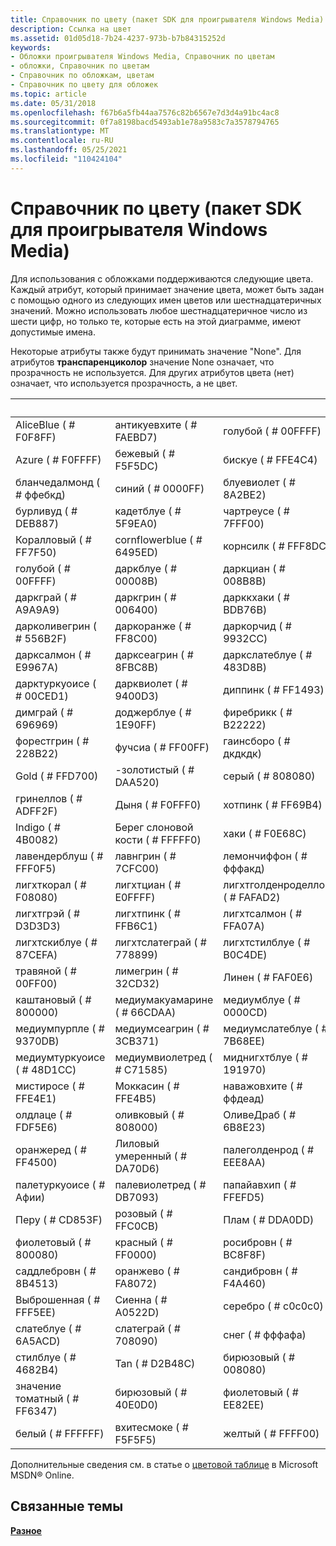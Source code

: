 ```yaml
---
title: Справочник по цвету (пакет SDK для проигрывателя Windows Media)
description: Ссылка на цвет
ms.assetid: 01d05d18-7b24-4237-973b-b7b84315252d
keywords:
- Обложки проигрывателя Windows Media, Справочник по цветам
- обложки, Справочник по цветам
- Справочник по обложкам, цветам
- Справочник по цвету для обложек
ms.topic: article
ms.date: 05/31/2018
ms.openlocfilehash: f67b6a5fb44aa7576c82b6567e7d3d4a91bc4ac8
ms.sourcegitcommit: 0f7a8198bacd5493ab1e78a9583c7a3578794765
ms.translationtype: MT
ms.contentlocale: ru-RU
ms.lasthandoff: 05/25/2021
ms.locfileid: "110424104"
---
```

# <a name="color-reference-windows-media-player-sdk"></a>Справочник по цвету (пакет SDK для проигрывателя Windows Media)

Для использования с обложками поддерживаются следующие цвета. Каждый атрибут, который принимает значение цвета, может быть задан с помощью одного из следующих имен цветов или шестнадцатеричных значений. Можно использовать любое шестнадцатеричное число из шести цифр, но только те, которые есть на этой диаграмме, имеют допустимые имена.

Некоторые атрибуты также будут принимать значение "None". Для атрибутов **транспаренциколор** значение None означает, что прозрачность не используется. Для других атрибутов цвета (нет) означает, что используется прозрачность, а не цвет.



|          &nbsp;            |            &nbsp;           |             &nbsp;              |           &nbsp;             |
|----------------------------|-----------------------------|---------------------------------|------------------------------|
| AliceBlue ( \# F0F8FF)       | антикуевхите ( \# FAEBD7)     | голубой ( \# 00FFFF)                 | Аквамариновый ( \# 7FFFD4)        |
| Azure ( \# F0FFFF)           | бежевый ( \# F5F5DC)            | бискуе ( \# FFE4C4)               | черный ( \# 000000)             |
| бланчедалмонд ( \# ффебкд)  | синий ( \# 0000FF)             | блуевиолет ( \# 8A2BE2)           | коричневый ( \# A52A2A)             |
| бурливуд ( \# DEB887)       | кадетблуе ( \# 5F9EA0)        | чартреусе ( \# 7FFF00)           | шоколад ( \# D2691E)         |
| Коралловый ( \# FF7F50)           | cornflowerblue ( \# 6495ED)   | корнсилк ( \# FFF8DC)             | Crimson ( \# DC143C)           |
| голубой ( \# 00FFFF)            | даркблуе ( \# 00008B)         | даркциан ( \# 008B8B)             | даркголденрод ( \# B8860B)     |
| даркграй ( \# A9A9A9)        | даркгрин ( \# 006400)        | дарккхаки ( \# BDB76B)            | даркмажента ( \# 8B008B)       |
| дарколивегрин ( \# 556B2F)  | даркоранже ( \# FF8C00)       | даркорчид ( \# 9932CC)           | даркред ( \# 8B0000)           |
| дарксалмон ( \# E9967A)      | дарксеагрин ( \# 8FBC8B)     | даркслатеблуе ( \# 483D8B)        | даркслатеграй ( \# 2F4F4F)     |
| дарктуркуоисе ( \# 00CED1)   | дарквиолет ( \# 9400D3)       | диппинк ( \# FF1493)             | дипскиблуе ( \# 00BFFF)       |
| димграй ( \# 696969)         | доджерблуе ( \# 1E90FF)       | фиребрикк ( \# B22222)            | флоралвхите ( \# FFFAF0)       |
| форестгрин ( \# 228B22)     | фучсиа ( \# FF00FF)          | гаинсборо ( \# дкдкдк)            | гхоствхите ( \# F8F8FF)        |
| Gold ( \# FFD700)            | -золотистый ( \# DAA520)        | серый ( \# 808080)                 | зеленый ( \# 008000)             |
| гринеллов ( \# ADFF2F)     | Дыня ( \# F0FFF0)         | хотпинк ( \# FF69B4)              | индианред ( \# CD5C5C)         |
| Indigo ( \# 4B0082)          | Берег слоновой кости ( \# FFFFF0)            | хаки ( \# F0E68C)                | Бледный ( \# E6E6FA)          |
| лавендерблуш ( \# FFF0F5)   | лавнгрин ( \# 7CFC00)        | лемончиффон ( \# фффакд)         | LightBlue ( \# ADD8E6)         |
| лигхткорал ( \# F08080)      | лигхтциан ( \# E0FFFF)        | лигхтголденроделлов ( \# FAFAD2) | лигхтгрин ( \# 90EE90)        |
| лигхтгрэй ( \# D3D3D3)       | лигхтпинк ( \# FFB6C1)        | лигхтсалмон ( \# FFA07A)          | лигхтсеагрин ( \# 20B2AA)     |
| лигхтскиблуе ( \# 87CEFA)    | лигхтслатеграй ( \# 778899)   | лигхтстилблуе ( \# B0C4DE)       | лигхтеллов ( \# FFFFE0)       |
| травяной ( \# 00FF00)            | лимегрин ( \# 32CD32)        | Линен ( \# FAF0E6)                | пурпурный ( \# FF00FF)           |
| каштановый ( \# 800000)          | медиумакуамарине ( \# 66CDAA) | медиумблуе ( \# 0000CD)           | медиуморчид ( \# BA55D3)      |
| медиумпурпле ( \# 9370DB)    | медиумсеагрин ( \# 3CB371)   | медиумслатеблуе ( \# 7B68EE)      | медиумспринггрин ( \# 00FA9A) |
| медиумтуркуоисе ( \# 48D1CC) | медиумвиолетред ( \# C71585)  | миднигхтблуе ( \# 191970)         | минткреам ( \# F5FFFA)         |
| мистиросе ( \# FFE4E1)       | Моккасин ( \# FFE4B5)         | наважовхите ( \# ффдеад)          | ВМФ ( \# 000080)              |
| олдлаце ( \# FDF5E6)         | оливковый ( \# 808000)            | ОливеДраб ( \# 6B8E23)            | оранжевый ( \# FFA500)            |
| оранжеред ( \# FF4500)       | Лиловый умеренный ( \# DA70D6)           | палеголденрод ( \# EEE8AA)        | palegreen ( \# 98FB98)         |
| палетуркуоисе ( \# Афии)   | палевиолетред ( \# DB7093)    | папайавхип ( \# FFEFD5)           | пеачпуфф ( \# FFDAB9)         |
| Перу ( \# CD853F)            | розовый ( \# FFC0CB)             | Плам ( \# DDA0DD)                 | повдерблуе ( \# B0E0E6)        |
| фиолетовый ( \# 800080)          | красный ( \# FF0000)              | росибровн ( \# BC8F8F)            | ройалблуе ( \# 4169E1)         |
| саддлебровн ( \# 8B4513)     | оранжево ( \# FA8072)           | сандибровн ( \# F4A460)           | сеагрин ( \# 2E8B57)          |
| Выброшенная ( \# FFF5EE)        | Сиенна ( \# A0522D)           | серебро ( \# c0c0c0)               | скиблуе ( \# 87CEEB)           |
| слатеблуе ( \# 6A5ACD)       | слатеграй ( \# 708090)        | снег ( \# фффафа)                 | спринггрин ( \# 00FF7F)       |
| стилблуе ( \# 4682B4)       | Tan ( \# D2B48C)              | бирюзовый ( \# 008080)                 | систле ( \# D8BFD8)           |
| значение томатный ( \# FF6347)          | бирюзовый ( \# 40E0D0)        | фиолетовый ( \# EE82EE)               | вхеат ( \# F5DEB3)             |
| белый ( \# FFFFFF)           | вхитесмоке ( \# F5F5F5)       | желтый ( \# FFFF00)               | елловгрин ( \# 9ACD32)       |



 

Дополнительные сведения см. в статье о [цветовой таблице](https://msdn.microsoft.com/library/ms531197.aspx) в Microsoft MSDN® Online.

## <a name="related-topics"></a>Связанные темы

<dl> <dt>

[**Разное**](miscellaneous.md)
</dt> </dl>

 

 





